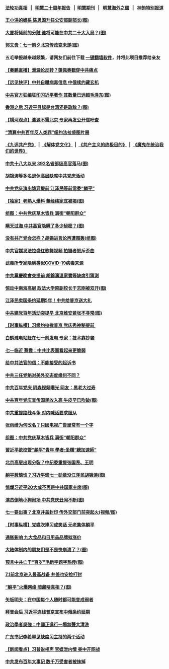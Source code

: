 #### [法轮功真相](https://github.com/gfw-breaker/truth/blob/master/README.md?t=0) &nbsp;&nbsp;|&nbsp;&nbsp; [明慧二十周年报告](https://github.com/gfw-breaker/mh-reports/blob/master/README.md?t=0) &nbsp;&nbsp;|&nbsp;&nbsp;[明慧期刊](https://github.com/gfw-breaker/mh-qikan) &nbsp;&nbsp;|&nbsp;&nbsp; [明慧海外之窗](https://github.com/gfw-breaker/mh-news/blob/master/README.md?t=0) &nbsp;&nbsp;|&nbsp;&nbsp; [神韵特别报道](https://github.com/gfw-breaker/mh-news/blob/master/shenyun.md?t=0)
#### [ 王小洪的嫡系 陈思源升任公安部副部长(图)](https://github.com/gfw-breaker/banned-news3/blob/master/pages/p2/976465.md)
#### [ 大厦将倾前的分赃 谁将可能在中共二十大入局？(图)](https://github.com/gfw-breaker/banned-news3/blob/master/pages/p2/976340.md)
#### [ 郭文贵：七一前夕北京传政变未遂(图)](https://github.com/gfw-breaker/banned-news3/blob/master/pages/p2/976536.md)
#### 五毛举报越来越频繁，请网友们前往下载 [一键翻墙软件](https://github.com/gfw-breaker/ssr-accounts)，并将此项目推荐给亲友
#### [ 【秦鹏直播】泄漏论反转？蓬佩奥戳穿中共痛点](https://github.com/gfw-breaker/banned-news3/blob/master/pages/nsc413/n13054186.md)
#### [ 【远见快评】中共自曝病毒信息 中俄续约藏玄机](https://github.com/gfw-breaker/banned-news3/blob/master/pages/nsc413/n13054117.md)
#### [ 中共官方狂编狂印习近平著作 其数量已远超毛泽东(图)](https://github.com/gfw-breaker/banned-news3/blob/master/pages/p2/976537.md)
#### [ 香港之后 习近平目标是台湾还是政敌？(图)](https://github.com/gfw-breaker/banned-news3/blob/master/pages/p2/976475.md)
#### [ 【横河观点】溯源不需北京 专家再发公开信吁查](https://github.com/gfw-breaker/banned-news3/blob/master/pages/nsc413/n13056840.md)
#### [ “清算中共百年反人类罪”纽约法拉盛图片展](https://github.com/gfw-breaker/banned-news3/blob/master/pages/nf4514/n13052220.md)
#### [《九评共产党》](https://github.com/begood0513/9ping.md/blob/master/README.md) &nbsp;|&nbsp; [《解体党文化》](../../../../jtdwh.md/blob/master/README.md)  &nbsp;|&nbsp; [《共产主义的终极目的》](../../../../gczydzjmd.md/blob/master/README.md) &nbsp;|&nbsp; [《魔鬼在统治我们的世界》](../../../../mgztzwmdsj.md/blob/master/README.md) 
#### [ 中共十八大以来 392名省部级高官落马(图)](https://github.com/gfw-breaker/banned-news3/blob/master/pages/p2/976454.md)
#### [ 胡锦涛等多名退休高层缺席中共党庆活动](https://github.com/gfw-breaker/banned-news3/blob/master/pages/nsc413/n13055217.md)
#### [ 中共党庆演出诡异提前 江泽民等前常委“躺平”](https://github.com/gfw-breaker/banned-news3/blob/master/pages/prog1138/a103153569.md)
#### [ 【独家】老熟人爆料 董经纬家底被揭(图)](https://github.com/gfw-breaker/banned-news3/blob/master/pages/p2/976414.md)
#### [ 组图：中共党庆草木皆兵 满街“朝阳群众”](https://github.com/gfw-breaker/banned-news3/blob/master/pages/nf4514/n13053804.md)
#### [ 瞒天过海 中共高官隐瞒了多少秘密？(图)](https://github.com/gfw-breaker/banned-news3/blob/master/pages/p2/976592.md)
#### [ 没有共产党会怎样？胡锡进言论再遭围轰(组图)](https://github.com/gfw-breaker/banned-news3/blob/master/pages/p1/976549.md)
#### [ 中共官媒发法拉盛红歌舞视频 拍摄者怒斥歪曲](https://github.com/gfw-breaker/banned-news3/blob/master/pages/nf4514/n13052125.md)
#### [ 武毒所专家隐瞒类似COVID-19病毒来源](https://github.com/gfw-breaker/banned-news3/blob/master/pages/nf4514/n13054287.md)
#### [ 中共黨慶晚會突提前 胡錦濤溫家寶等缺席引猜測](https://github.com/gfw-breaker/banned-news3/blob/master/pages/soh5/520691.md)
#### [ 惊动中南海高层 政法大学原副校长于志刚被双开(图)](https://github.com/gfw-breaker/banned-news3/blob/master/pages/p2/976522.md)
#### [ 江泽民卖国条约延期5年！中共给普京送大礼](https://github.com/gfw-breaker/banned-news3/blob/master/pages/prog1138/a103153687.md)
#### [ 中共建党百年活动突提早 北京维安紧张不寻常(图)](https://github.com/gfw-breaker/banned-news3/blob/master/pages/p1/976469.md)
#### [ 【时事纵横】习续约拉拢普京 党庆秀神秘提前 ](https://github.com/gfw-breaker/banned-news3/blob/master/pages/nsc413/n13054125.md)
#### [ 白鹤滩电站赶在七一前发电 专家：技术靠抄袭](https://github.com/gfw-breaker/banned-news3/blob/master/pages/nsc413/n13056655.md)
#### [ 七一临近 蔡霞：中共比表面看起来更脆弱](https://github.com/gfw-breaker/banned-news3/blob/master/pages/nsc413/n13056418.md)
#### [ 给中共法官的信：不能接受的起诉书](https://github.com/gfw-breaker/banned-news3/blob/master/pages/nsc413/n13054073.md)
#### [ 中共三任党魁对美外交态度缘何不同？](https://github.com/gfw-breaker/banned-news3/blob/master/pages/nf4514/n13049219.md)
#### [ 中共百年党庆 阴森视频曝光 网友：黑老大过寿](https://github.com/gfw-breaker/banned-news3/blob/master/pages/prog1138/a103153651.md)
#### [ 中共百年党庆宣传国民收入高 牛皮早已吹破(图)](https://github.com/gfw-breaker/banned-news3/blob/master/pages/p5/976495.md)
#### [ 中共重提路线斗争 对内喊话要求服从](https://github.com/gfw-breaker/banned-news3/blob/master/pages/nsc413/n13054858.md)
#### [ 张雨绮为何改名？只因电视广告里常有一个字](https://github.com/gfw-breaker/banned-news3/blob/master/pages/nsc413/n13054065.md)
#### [ 组图：中共党庆草木皆兵 满街“朝阳群众”](https://github.com/gfw-breaker/banned-news3/blob/master/pages/nsc413/n13053804.md)
#### [ 習近平欲控管“躺平”青年 學者:坐穩“總加速師”](https://github.com/gfw-breaker/banned-news3/blob/master/pages/soh5/520598.md)
#### [ 北京高层出现分裂？中纪委重提张国焘、王明](https://github.com/gfw-breaker/banned-news3/blob/master/pages/prog1138/a103152822.md)
#### [ 躺平惹恼谁？习近平颁七一勋章没江泽民胡锦涛(图)](https://github.com/gfw-breaker/banned-news3/blob/master/pages/p2/976360.md)
#### [ 惊爆习近平20大或不再是中共国家主席(图)](https://github.com/gfw-breaker/banned-news3/blob/master/pages/p2/976319.md)
#### [ 演员倒地小狗闹场 中共党庆丑闻不断(图)](https://github.com/gfw-breaker/banned-news3/blob/master/pages/p1/976506.md)
#### [ 七一要出事？北京井盖封印 传外交部门前突起火(视频/图)](https://github.com/gfw-breaker/banned-news3/blob/master/pages/p1/976476.md)
#### [ 【时事纵横】党媒吹捧习成笑话 元老集体躺平](https://github.com/gfw-breaker/banned-news3/blob/master/pages/nsc413/n13056792.md)
#### [ 通胀影响 九大食品和日用品品牌拟涨价](https://github.com/gfw-breaker/banned-news3/blob/master/pages/nf4514/n13053586.md)
#### [ 大陆体制内的朋友们是不是快崩溃了？(图)](https://github.com/gfw-breaker/banned-news3/blob/master/pages/p4/976510.md)
#### [ 预言中共亡于“百岁”毛新宇题字热传(图)](https://github.com/gfw-breaker/banned-news3/blob/master/pages/p2/976357.md)
#### [ 7.1前北京进入最高战备 井盖也安检打封](https://github.com/gfw-breaker/banned-news3/blob/master/pages/nsc413/n13053641.md)
#### [ “躺平”火爆网络 暗藏啥真相？(图)](https://github.com/gfw-breaker/banned-news3/blob/master/pages/p1/976520.md)
#### [ 矢板明夫：在中国每个人随时都可能变成弱者](https://github.com/gfw-breaker/banned-news3/blob/master/pages/nsc413/n13055298.md)
#### [ 拜普会后 习近平连线普京宣布中俄条约延期](https://github.com/gfw-breaker/banned-news3/blob/master/pages/nsc413/n13053898.md)
#### [ 政治學者吳強：中國正進行一場無聲大清洗](https://github.com/gfw-breaker/banned-news3/blob/master/pages/soh5/520454.md)
#### [ 广东书记李希罕见缺席习主持的两个活动](https://github.com/gfw-breaker/banned-news3/blob/master/pages/nsc413/n13055563.md)
#### [ 【新闻看点】习普说相声 官媒泄内情 美中开网战](https://github.com/gfw-breaker/banned-news3/blob/master/pages/nsc413/n13054138.md)
#### [ 中共发布百年大事记 数千万受害者被抹掉](https://github.com/gfw-breaker/banned-news3/blob/master/pages/nf4514/n13056042.md)
